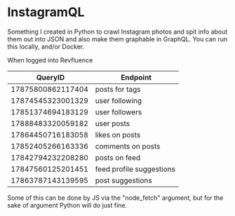 # InstagramQL
Something I created in Python to crawl Instagram photos and spit info about them out into JSON and also make them graphable in GraphQL. You can run this locally, and/or Docker.

When logged into Revfluence

| QueryID | Endpoint |
|---------|----------|
|17875800862117404|posts for tags|
|17874545323001329|user following|
|17851374694183129|user followers|
|17888483320059182|user posts|
|17864450716183058|likes on posts|
|17852405266163336|comments on posts|
|17842794232208280|posts on feed|
|17847560125201451|feed profile suggestions|
|17863787143139595|post suggestions|

Some of this can be done by JS via the "node_fetch" argument, but for the sake of argument Python will do just fine. 
